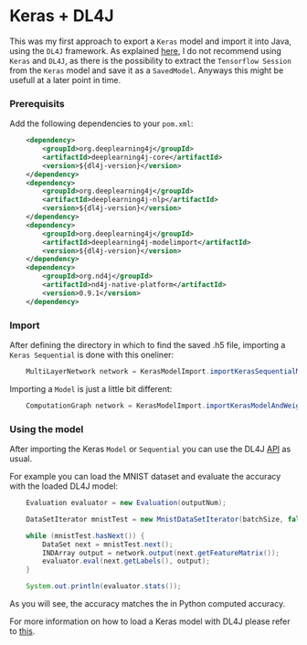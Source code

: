 # Keras + DL4J
This was my first approach to export a `Keras` model and import it into Java, using the `DL4J` framework. As explained [here](https://github.com/Matleo/MLPython2Java/tree/develop/Maschine%20Learning/NeuralNetwork/Keras), I do not recommend using `Keras` and `DL4J`, as there is the possibility to extract the `Tensorflow Session` from the `Keras` model and save it as a `SavedModel`. Anyways this might be usefull at a later point in time.

### Prerequisits
Add the following dependencies to your `pom.xml`:
```xml
    <dependency>
        <groupId>org.deeplearning4j</groupId>
        <artifactId>deeplearning4j-core</artifactId>
        <version>${dl4j-version}</version>
    </dependency>
    <dependency>
        <groupId>org.deeplearning4j</groupId>
        <artifactId>deeplearning4j-nlp</artifactId>
        <version>${dl4j-version}</version>
    </dependency>
    <dependency>
        <groupId>org.deeplearning4j</groupId>
        <artifactId>deeplearning4j-modelimport</artifactId>
        <version>${dl4j-version}</version>
    </dependency>
    <dependency>
        <groupId>org.nd4j</groupId>
        <artifactId>nd4j-native-platform</artifactId>
        <version>0.9.1</version>
    </dependency>
```

### Import
After defining the directory in which to find the saved .h5 file, importing a `Keras Sequential` is done with this oneliner:
```java
    MultiLayerNetwork network = KerasModelImport.importKerasSequentialModelAndWeights(importFile);

```

Importing a `Model` is just a little bit different:
```java
    ComputationGraph network = KerasModelImport.importKerasModelAndWeights(importFile);

```

### Using the model
After importing the Keras `Model` or `Sequential` you can use the DL4J [API](https://deeplearning4j.org/overview) as usual. 

For example you can load the MNIST dataset and evaluate the accuracy with the loaded DL4J model:
```java
    Evaluation evaluator = new Evaluation(outputNum);

    DataSetIterator mnistTest = new MnistDataSetIterator(batchSize, false, rngSeed);

    while (mnistTest.hasNext()) {
        DataSet next = mnistTest.next();
        INDArray output = network.output(next.getFeatureMatrix());
        evaluator.eval(next.getLabels(), output);
    }

    System.out.println(evaluator.stats());
```
As you will see, the accuracy matches the in Python computed accuracy. 

For more information on how to load a Keras model with DL4J please refer to [this](https://deeplearning4j.org/model-import-keras). 